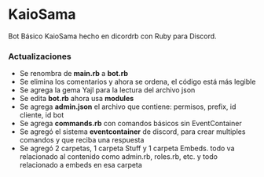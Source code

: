 # KaioSama

Bot Básico KaioSama hecho en dicordrb con Ruby para Discord.

### Actualizaciones

- Se renombra de **main.rb** a **bot.rb**
- Se elimina los comentarios y ahora se ordena, el código está más legible
- Se agrega la gema Yajl para la lectura del archivo json
- Se edita **bot.rb** ahora usa **modules**
- Se agrega **admin.json** el archivo que contiene: permisos, prefix, id cliente, id bot
- Se agrega **commands.rb** con comandos básicos sin EventContainer
- Se agregó el sistema **eventcontainer** de discord, para crear multiples comandos y que reciba una respuesta
- Se agregó 2 carpetas, 1 carpeta Stuff y 1 carpeta Embeds. todo va relacionado al contenido como admin.rb, roles.rb, etc. y todo relacionado a embeds en esa carpeta